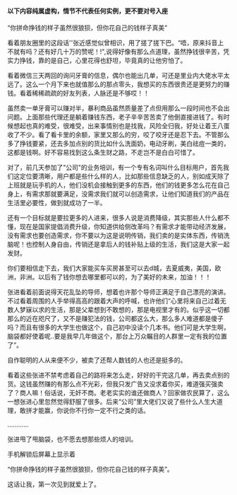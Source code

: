 #### 以下内容纯属虚构，情节不代表任何实例，更不要对号入座





“你拼命挣钱的样子虽然很狼狈，但你花自己的钱样子真美”

看着朋友圈里的这段话''张近感觉似曾相识，用了搓了搓下巴。“唔，原来抖音上不就有吗？还有好几十万的赞呢！!",说得好像有那么点道理，虽然挣钱很辛苦，凭实力挣钱，靠的是自己，心里花得也舒坦，毕竟真的让他穷怕了。

看着微信三天两回的询问牙膏的信息，偶尔也能出几单，可还是里业内大佬水平太远了。这么一个月下来也就值那么的那点零头，我想买的东西很贵还是更努力的赚钱。看着稀稀疏疏的好友列表，人脉还是不够哎！！

虽然卖一单牙膏可以赚对半，暴利商品虽然质量差了点但用那么一段时间也不会出问题。上面那些代理还是躺着赚钱东西，老子辛辛苦苦卖了他倒直接进钱了。有时候想起也真的难受，很难受，出来事情别也是找我，风险全归我，好处让着王八蛋收了不少。看了看卡里的余额，家里又那么的穷，咬了咬牙还是忍下去。不管那么多了挣钱要紧，还去多加点别的货比如什么洗面奶，电动牙刷，美白祛痘一类的，这都是钱啊。好不容易找到这么条生财之路，不走岂不是白白可惜了。

对了，前几天参加了"公司"的业务培训，有一个专有名词叫什么目标用户，首先我们这定位要清晰，用户都是些什么样的人，比如那些信息缺乏的人，别如成天除了上班就是玩手机的人，他们没机会接触到更多的东西，他们的钱更多怎么花在自己身上，有需求那就要满足，没需求我们就可以创造需求，让他们知道我们的产品在生活里必要性，做到就成功了一半。

还有一个目标就是要拉更多的人进来，很多人说是消费降级，其实那些人什么都不懂，现在是国家提倡消费升级，你知道供给侧改革吗？有需求才能带动经济发展，没有需求也要创造需求，你不要以为这是说明传销，我们卖的是实体东西，传销洗脑呢！也控制人身自由，传销还是拿后人的钱补贴上级的生活，我们这是大家一起发财。

你们要相信走下去，我们大家能买车买房甚至可以去d城，去夏威夷，美国，欧洲，非洲。以后有了钱你想去哪里都可以的，为了美好的未来，加油！！！

张进看着前面说得天花乱坠的导师，想着也许那个导师正满足于自己漂亮的演讲。不过看着周围的人手举得高高的跟着大声的呼喊，也许他们“心里将来自己过着无数人梦寐以求的生活，那是父辈想到不敢想的，那是电视里才有的。似乎这一切都那么的近在咫尺了，又不是赚犯法的钱，公司都这么大，那么多人难道都是傻子吗？而且有很多的大学生也做这个，自己初中没读个几本书。他们可是大学生啊，脑袋都好使着呢..要是我早几年做这个，那台上万众瞩目的人群里一定有我的位置了”。

自作聪明的人从来便不少，被卖了还帮人数钱的人也还是挺多的。

看着这些张进不禁考虑着自己的路将来怎么走，好好的干完这几单，再去卖点别的货。这钱虽然赚的有那么点不光彩，但我只发广告又没求着你买，难道强买强卖了？商人嘛！俗话说，无奸不商。老老实实的谁还做商人？回家做农民算了，这么一想张进心里忽然觉得舒服了很多。后来“公司”里大佬们又说了些什么人生大道理，敢拼才能赢，你说你不行你一定不行之类的话。

…………

张进甩了甩脑袋，也不愿去想那些烦人的培训。

手机解锁后屏幕上显示着

“你拼命挣钱的样子虽然很狼狈，但你花自己钱的样子真美”。

这话让我，第一次见到就爱上了。